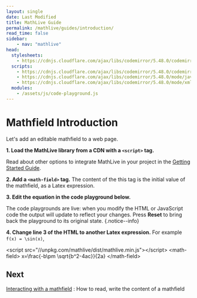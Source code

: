 ```yaml
---
layout: single
date: Last Modified
title: MathLive Guide
permalink: /mathlive/guides/introduction/
read_time: false
sidebar:
    - nav: "mathlive"
head:
  stylesheets:
    - https://cdnjs.cloudflare.com/ajax/libs/codemirror/5.48.0/codemirror.min.css
  scripts:
    - https://cdnjs.cloudflare.com/ajax/libs/codemirror/5.48.0/codemirror.min.js
    - https://cdnjs.cloudflare.com/ajax/libs/codemirror/5.48.0/mode/javascript/javascript.min.js
    - https://cdnjs.cloudflare.com/ajax/libs/codemirror/5.48.0/mode/xml/xml.min.js
  modules:
    - /assets/js/code-playground.js
---
```

<script>
    moduleMap = {
        mathlive: "//unpkg.com/mathlive/dist/mathlive.min.mjs",
        "html-to-image": "///assets/js/html-to-image.js",
    };
</script>

# Mathfield Introduction
Let's add an editable mathfield to a web page.

**1. Load the MathLive library from a CDN with a `<script>` tag.**

<p class="notice--info">Read about other options to integrate MathLive in your 
  project in the 
  <a href="/guides/mathfield-getting-started/">Getting Started Guide</a>.
</p>


**2. Add a `<math-field>` tag.** The content of the this tag is the initial value 
of the mathfield, as a Latex expression.

**3. Edit the equation in the code playground below.**

The code playgrounds are live: when you modify the HTML or JavaScript code the
 output will update to reflect your changes. Press **Reset** to bring back
the playground to its original state. {.notice--info}

**4. Change line 3 of the HTML to another Latex expression.** 
For example `f(x) = \sin(x)`, 



<code-playground layout="stack" class="m-lg w-full-lg">
    <style slot="style">
      .output:focus-within {
        outline: Highlight auto 1px;
        outline: -webkit-focus-ring-color auto 1px
      }
      .output math-field:focus, .output math-field:focus-within {
        outline: none;
      }
    </style>
    <div slot="html">&lt;script src="//unpkg.com/mathlive/dist/mathlive.min.js"&gt;&lt;/script&gt;
&lt;math-field&gt;
    x=\frac{-b\pm \sqrt{b^2-4ac}}{2a}
&lt;/math-field&gt;</div>
</code-playground>


## Next

<a href="/mathlive/guides/interacting">Interacting with a mathfield<span><i class="fas fa-chevron-right navigation"></i><span></span></a>
:    How to read, write the content of a mathfield
